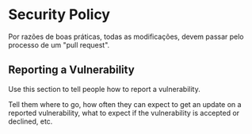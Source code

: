 # Security Policy

Por razões de boas práticas, todas as modificações, devem passar pelo processo de um "pull request".

## Reporting a Vulnerability

Use this section to tell people how to report a vulnerability.

Tell them where to go, how often they can expect to get an update on a
reported vulnerability, what to expect if the vulnerability is accepted or
declined, etc.
